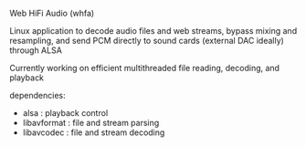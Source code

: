 Web HiFi Audio (whfa)

Linux application to decode audio files and web streams, bypass mixing and resampling, and send PCM directly to sound cards (external DAC ideally) through ALSA

Currently working on efficient multithreaded file reading, decoding, and playback

dependencies:
 * alsa : playback control
 * libavformat : file and stream parsing
 * libavcodec : file and stream decoding

